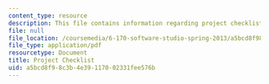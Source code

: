 ```yaml
---
content_type: resource
description: This file contains information regarding project checklist.
file: null
file_location: /coursemedia/6-170-software-studio-spring-2013/a5bcd8f98c3b4e39117002331fee576b_MIT6_170S13_proj-chklst.pdf
file_type: application/pdf
resourcetype: Document
title: Project Checklist
uid: a5bcd8f9-8c3b-4e39-1170-02331fee576b
---
```


